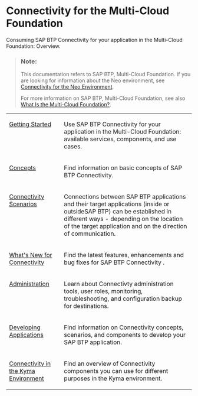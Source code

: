 <!-- loio34010ace6ac84574a4ad02f5055d3597 -->

# Connectivity for the Multi-Cloud Foundation

Consuming SAP BTP Connectivity for your application in the Multi-Cloud Foundation: Overview.

> ### Note:  
> This documentation refers to SAP BTP, Multi-Cloud Foundation. If you are looking for information about the Neo environment, see [Connectivity for the Neo Environment](https://help.sap.com/viewer/b865ed651e414196b39f8922db2122c7/Cloud/en-US/5ceb84290d5644638f73d40fde3af5d0.html).
> 
> For more information on SAP BTP, Multi-Cloud Foundation, see also [What Is the Multi-Cloud Foundation?](https://help.sap.com/docs/btp/migrating-from-neo-environment-to-multi-cloud-foundation-cloud-foundry-and-kyma/what-is-multi-cloud-foundation?version=Cloud).


<table>
<tr>
<td valign="top">

[Getting Started](getting-started-daca64d.md)

</td>
<td valign="top">

Use SAP BTP Connectivity for your application in the Multi-Cloud Foundation: available services, components, and use cases.

</td>
</tr>
<tr>
<td valign="top">

[Concepts](concepts-ebffc82.md)

</td>
<td valign="top">

Find information on basic concepts of SAP BTP Connectivity.

</td>
</tr>
<tr>
<td valign="top">

[Connectivity Scenarios](connectivity-scenarios-1e4b878.md)

</td>
<td valign="top">

Connections between SAP BTP applications and their target applications \(inside or outsideSAP BTP\) can be established in different ways - depending on the location of the target application and on the direction of communication.

</td>
</tr>
<tr>
<td valign="top">

[What's New for Connectivity](what-s-new-for-connectivity-7882854.md)

</td>
<td valign="top">

Find the latest features, enhancements and bug fixes for SAP BTP Connectivity .

</td>
</tr>
<tr>
<td valign="top">

[Administration](administration-78198e8.md)

</td>
<td valign="top">

Learn about Connectivty administration tools, user roles, monitoring, troubleshooting, and configuration backup for destinations.

</td>
</tr>
<tr>
<td valign="top">

[Developing Applications](developing-applications-2cd45a1.md)

</td>
<td valign="top">

Find information on Connectivity concepts, scenarios, and components to develop your SAP BTP application.

</td>
</tr>
<tr>
<td valign="top">

[Connectivity in the Kyma Environment](connectivity-in-the-kyma-environment-7501fbc.md)

</td>
<td valign="top">

Find an overview of Connectivity components you can use for different purposes in the Kyma environment.

</td>
</tr>
</table>


